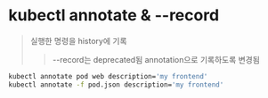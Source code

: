 # kubectl annotate & --record

> 실행한 명령을 history에 기록
>
> > --record는 deprecated됨 annotation으로 기록하도록 변경됨

```sh
kubectl annotate pod web description='my frontend'
kubectl annotate -f pod.json description='my frontend'
```
